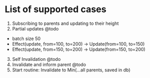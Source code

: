 # List of supported cases

1. Subscribing to parents and updating to their height
2. Partial updates @todo
  - batch size 50
  - Effect(update, from=100, to=200) -> Update(from=100, to=150)
  - Effect(update, from=150, to=200) -> Update(from=150, to=200)
3. Self Invalidation @todo
4. Invalidate and inform parent @todo
5. Start routine: Invalidate to Min(...all parents, saved in db)
